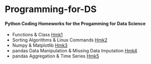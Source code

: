 # Programming-for-DS

#### Python Coding Homeworks for the Progamming for Data Science 

- Functions & Class [Hmk1](https://github.com/chens28/Programming_for_DS/blob/main/hmk1/hmk1.ipynb)
- Sorting Algorithms & Linux Commands [Hmk2](https://github.com/chens28/Programming_for_DS/blob/main/hmk2/hmk2.ipynb)
- Numpy & Matplotlib [Hmk3](https://github.com/chens28/Programming_for_DS/blob/main/hmk3/hmk3.ipynb)
- pandas Data Manipulation & Missing Data Imputation [Hmk4](https://github.com/chens28/Programming_for_DS/blob/main/hmk4/hmk4.ipynb)
- pandas Aggregation & Time Series [Hmk5](https://github.com/chens28/Programming_for_DS/blob/main/hmk5/hmk5.ipynb)
